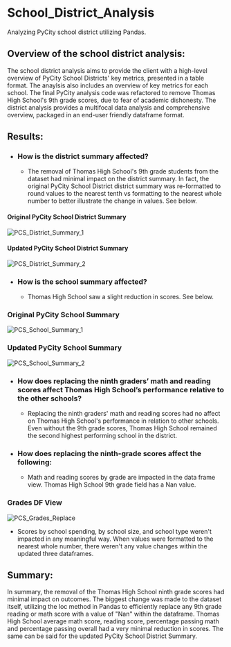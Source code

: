 # School_District_Analysis
Analyzing PyCity school district utilizing Pandas. 
## Overview of the school district analysis:
The school district analysis aims to provide the client with a high-level overview of PyCity School Districts' key metrics, presented in a table format. The anaylsis also includes an overview of key metrics for each school. The final PyCity analysis code was refactored to remove Thomas High School's 9th grade scores, due to fear of academic dishonesty. The district analysis provides a multifocal data analysis and comprehensive overview, packaged in an end-user friendly dataframe format. 

## Results:
* ### How is the district summary affected?
  * The removal of Thomas High School's 9th grade students from the dataset had minimal impact on the district summary. In fact, the original PyCity School District district summary was re-formatted to round values to the nearest tenth vs formatting to the nearest whole number to better illustrate the change in values. See below. 

#### Original PyCity School District Summary

![PCS_District_Summary_1](https://github.com/worksm/School_District_Analysis/blob/70b122487fe070c1ad940565d68027b51125c04d/School_District_Analysis/Resources/PCS_District_Summary_1.png)

 #### Updated PyCity School District Summary

![PCS_District_Summary_2](https://github.com/worksm/School_District_Analysis/blob/102b103ebe3f393a1bbeba57cc69a40eab6fea90/School_District_Analysis/Resources/PCS_District_Summary_2.png)

* ### How is the school summary affected?
  * Thomas High School saw a slight reduction in scores. See below. 
 
### Original PyCity School Summary
![PCS_School_Summary_1](https://github.com/worksm/School_District_Analysis/blob/0c2252bb5e6743a775f0032ddcc5a4f0e06a4a2e/School_District_Analysis/Resources/PCS_School_Summary_1.png)
### Updated PyCity School Summary
![PCS_School_Summary_2](https://github.com/worksm/School_District_Analysis/blob/37242cf421b8e4911240ce6e3bc593295654a322/School_District_Analysis/Resources/PCS_School_Summary_2.png)

* ### How does replacing the ninth graders’ math and reading scores affect Thomas High School’s performance relative to the other schools?
  * Replacing the ninth graders' math and reading scores had no affect on Thomas High School's performance in relation to other schools. Even without the 9th grade scores, Thomas High School remained the second highest performing school in the district. 

* ### How does replacing the ninth-grade scores affect the following:
  * Math and reading scores by grade are impacted in the data frame view. Thomas High School 9th grade field has a Nan value. 

### Grades DF View
![PCS_Grades_Replace](https://github.com/worksm/School_District_Analysis/blob/58b2b725a09713db5c5c8980d0395a3410b257c1/School_District_Analysis/Resources/PCS_Grades_Replace.png)

* Scores by school spending, by school size, and school type weren't impacted in any meaningful way. When values were formatted to the nearest whole number, there weren't any value changes within the updated three dataframes. 

## Summary: 

In summary, the removal of the Thomas High School ninth grade scores had minimal impact on outcomes. The biggest change was made to the dataset itself, utilizing the loc method in Pandas to efficiently replace any 9th grade reading or math score with a value of "Nan" within the dataframe. Thomas High School average math score, reading score, percentage passing math and percentage passing overall had a very minimal reduction in scores. The same can be said for the updated PyCity School District Summary. 

